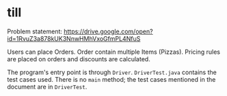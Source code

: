 # till

Problem statement: https://drive.google.com/open?id=1RvuZ3a878kUK3NnwHMhVxoGfmPL4NfuS

Users can place Orders. Order contain multiple Items (Pizzas).
Pricing rules are placed on orders and discounts are calculated.

The program's entry point is through `Driver`. `DriverTest.java` contains the test cases used.
There is no `main` method; the test cases mentioned in the document are 
in `DriverTest`.